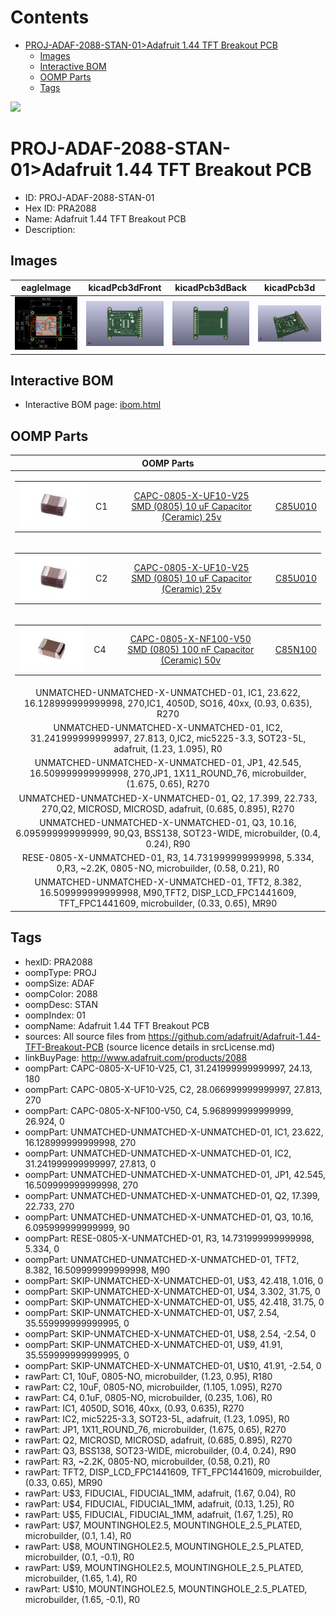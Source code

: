



Contents
========

* [PROJ-ADAF-2088-STAN-01>Adafruit 1.44 TFT Breakout PCB](#proj-adaf-2088-stan-01adafruit-144-tft-breakout-pcb)
	* [Images](#images)
	* [Interactive BOM](#interactive-bom)
	* [OOMP Parts](#oomp-parts)
	* [Tags](#tags)
  
![][im]
# PROJ-ADAF-2088-STAN-01>Adafruit 1.44 TFT Breakout PCB

- ID: PROJ-ADAF-2088-STAN-01
- Hex ID: PRA2088
- Name: Adafruit 1.44 TFT Breakout PCB
- Description: 

## Images
  
  

|eagleImage|kicadPcb3dFront|kicadPcb3dBack|kicadPcb3d|
| :---: | :---: | :---: | :---: |
|[![eagleImage](eagleImage_140.png)](eagleImage_600.png)|[![kicadPcb3dFront](kicadPcb3dFront_140.png)](kicadPcb3dFront_600.png)|[![kicadPcb3dBack](kicadPcb3dBack_140.png)](kicadPcb3dBack_600.png)|[![kicadPcb3d](kicadPcb3d_140.png)](kicadPcb3d_600.png)|

## Interactive BOM

- Interactive BOM page: [ibom.html](kicad/bom/ibom.html)

## OOMP Parts
  

|OOMP Parts|
| :---: |
|<table><tr><td>![CAPC-0805-X-UF10-V25](https://raw.githubusercontent.com/oomlout/oomlout_OOMP_parts/main/CAPC-0805-X-UF10-V25/image_140.jpg)</td><td> C1</td><td>[CAPC-0805-X-UF10-V25<br>SMD (0805) 10 uF Capacitor (Ceramic) 25v](https://github.com/oomlout/oomlout_OOMP_parts/tree/main/CAPC-0805-X-UF10-V25/)</td><td>[C85U010](https://github.com/oomlout/oomlout_OOMP_parts/tree/main/CAPC-0805-X-UF10-V25/)</td></tr></table>|
|<table><tr><td>![CAPC-0805-X-UF10-V25](https://raw.githubusercontent.com/oomlout/oomlout_OOMP_parts/main/CAPC-0805-X-UF10-V25/image_140.jpg)</td><td> C2</td><td>[CAPC-0805-X-UF10-V25<br>SMD (0805) 10 uF Capacitor (Ceramic) 25v](https://github.com/oomlout/oomlout_OOMP_parts/tree/main/CAPC-0805-X-UF10-V25/)</td><td>[C85U010](https://github.com/oomlout/oomlout_OOMP_parts/tree/main/CAPC-0805-X-UF10-V25/)</td></tr></table>|
|<table><tr><td>![CAPC-0805-X-NF100-V50](https://raw.githubusercontent.com/oomlout/oomlout_OOMP_parts/main/CAPC-0805-X-NF100-V50/image_140.jpg)</td><td> C4</td><td>[CAPC-0805-X-NF100-V50<br>SMD (0805) 100 nF Capacitor (Ceramic) 50v](https://github.com/oomlout/oomlout_OOMP_parts/tree/main/CAPC-0805-X-NF100-V50/)</td><td>[C85N100](https://github.com/oomlout/oomlout_OOMP_parts/tree/main/CAPC-0805-X-NF100-V50/)</td></tr></table>|
|UNMATCHED-UNMATCHED-X-UNMATCHED-01, IC1, 23.622, 16.128999999999998, 270,IC1, 4050D, SO16, 40xx, (0.93, 0.635), R270|
|UNMATCHED-UNMATCHED-X-UNMATCHED-01, IC2, 31.241999999999997, 27.813, 0,IC2, mic5225-3.3, SOT23-5L, adafruit, (1.23, 1.095), R0|
|UNMATCHED-UNMATCHED-X-UNMATCHED-01, JP1, 42.545, 16.509999999999998, 270,JP1, 1X11_ROUND_76, microbuilder, (1.675, 0.65), R270|
|UNMATCHED-UNMATCHED-X-UNMATCHED-01, Q2, 17.399, 22.733, 270,Q2, MICROSD, MICROSD, adafruit, (0.685, 0.895), R270|
|UNMATCHED-UNMATCHED-X-UNMATCHED-01, Q3, 10.16, 6.095999999999999, 90,Q3, BSS138, SOT23-WIDE, microbuilder, (0.4, 0.24), R90|
|RESE-0805-X-UNMATCHED-01, R3, 14.731999999999998, 5.334, 0,R3, ~2.2K, 0805-NO, microbuilder, (0.58, 0.21), R0|
|UNMATCHED-UNMATCHED-X-UNMATCHED-01, TFT2, 8.382, 16.509999999999998, M90,TFT2, DISP_LCD_FPC1441609, TFT_FPC1441609, microbuilder, (0.33, 0.65), MR90|

## Tags

- hexID: PRA2088
- oompType: PROJ
- oompSize: ADAF
- oompColor: 2088
- oompDesc: STAN
- oompIndex: 01
- oompName: Adafruit 1.44 TFT Breakout PCB
- sources: All source files from https://github.com/adafruit/Adafruit-1.44-TFT-Breakout-PCB (source licence details in srcLicense.md)
- linkBuyPage: http://www.adafruit.com/products/2088
- oompPart: CAPC-0805-X-UF10-V25, C1, 31.241999999999997, 24.13, 180
- oompPart: CAPC-0805-X-UF10-V25, C2, 28.066999999999997, 27.813, 270
- oompPart: CAPC-0805-X-NF100-V50, C4, 5.968999999999999, 26.924, 0
- oompPart: UNMATCHED-UNMATCHED-X-UNMATCHED-01, IC1, 23.622, 16.128999999999998, 270
- oompPart: UNMATCHED-UNMATCHED-X-UNMATCHED-01, IC2, 31.241999999999997, 27.813, 0
- oompPart: UNMATCHED-UNMATCHED-X-UNMATCHED-01, JP1, 42.545, 16.509999999999998, 270
- oompPart: UNMATCHED-UNMATCHED-X-UNMATCHED-01, Q2, 17.399, 22.733, 270
- oompPart: UNMATCHED-UNMATCHED-X-UNMATCHED-01, Q3, 10.16, 6.095999999999999, 90
- oompPart: RESE-0805-X-UNMATCHED-01, R3, 14.731999999999998, 5.334, 0
- oompPart: UNMATCHED-UNMATCHED-X-UNMATCHED-01, TFT2, 8.382, 16.509999999999998, M90
- oompPart: SKIP-UNMATCHED-X-UNMATCHED-01, U$3, 42.418, 1.016, 0
- oompPart: SKIP-UNMATCHED-X-UNMATCHED-01, U$4, 3.302, 31.75, 0
- oompPart: SKIP-UNMATCHED-X-UNMATCHED-01, U$5, 42.418, 31.75, 0
- oompPart: SKIP-UNMATCHED-X-UNMATCHED-01, U$7, 2.54, 35.559999999999995, 0
- oompPart: SKIP-UNMATCHED-X-UNMATCHED-01, U$8, 2.54, -2.54, 0
- oompPart: SKIP-UNMATCHED-X-UNMATCHED-01, U$9, 41.91, 35.559999999999995, 0
- oompPart: SKIP-UNMATCHED-X-UNMATCHED-01, U$10, 41.91, -2.54, 0
- rawPart: C1, 10uF, 0805-NO, microbuilder, (1.23, 0.95), R180
- rawPart: C2, 10uF, 0805-NO, microbuilder, (1.105, 1.095), R270
- rawPart: C4, 0.1uF, 0805-NO, microbuilder, (0.235, 1.06), R0
- rawPart: IC1, 4050D, SO16, 40xx, (0.93, 0.635), R270
- rawPart: IC2, mic5225-3.3, SOT23-5L, adafruit, (1.23, 1.095), R0
- rawPart: JP1, 1X11_ROUND_76, microbuilder, (1.675, 0.65), R270
- rawPart: Q2, MICROSD, MICROSD, adafruit, (0.685, 0.895), R270
- rawPart: Q3, BSS138, SOT23-WIDE, microbuilder, (0.4, 0.24), R90
- rawPart: R3, ~2.2K, 0805-NO, microbuilder, (0.58, 0.21), R0
- rawPart: TFT2, DISP_LCD_FPC1441609, TFT_FPC1441609, microbuilder, (0.33, 0.65), MR90
- rawPart: U$3, FIDUCIAL, FIDUCIAL_1MM, adafruit, (1.67, 0.04), R0
- rawPart: U$4, FIDUCIAL, FIDUCIAL_1MM, adafruit, (0.13, 1.25), R0
- rawPart: U$5, FIDUCIAL, FIDUCIAL_1MM, adafruit, (1.67, 1.25), R0
- rawPart: U$7, MOUNTINGHOLE2.5, MOUNTINGHOLE_2.5_PLATED, microbuilder, (0.1, 1.4), R0
- rawPart: U$8, MOUNTINGHOLE2.5, MOUNTINGHOLE_2.5_PLATED, microbuilder, (0.1, -0.1), R0
- rawPart: U$9, MOUNTINGHOLE2.5, MOUNTINGHOLE_2.5_PLATED, microbuilder, (1.65, 1.4), R0
- rawPart: U$10, MOUNTINGHOLE2.5, MOUNTINGHOLE_2.5_PLATED, microbuilder, (1.65, -0.1), R0



[im]: kicadPcb3d_450.png
